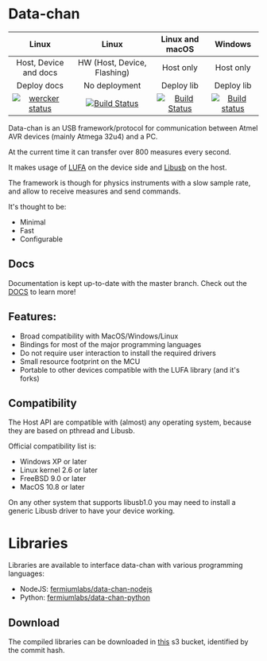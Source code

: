 # Data-chan

| Linux | Linux | Linux and macOS | Windows |
| :---: | :---: | :---: | :---: |
| Host, Device and docs | HW (Host, Device, Flashing) | Host only | Host only |
| Deploy docs | No deployment | Deploy lib | Deploy lib|
 | [![wercker status](https://app.wercker.com/status/bdfa5177fa0f6ce71d32e1ba1f257127/s/master "wercker status")](https://app.wercker.com/project/byKey/bdfa5177fa0f6ce71d32e1ba1f257127) | [![Build Status](https://drone-ci.dev.fermiumlabs.com/api/badges/NeroReflex/data-chan/status.svg)](https://drone-ci.dev.fermiumlabs.com/NeroReflex/data-chan) | [![Build Status](https://travis-ci.org/NeroReflex/data-chan.svg?branch=master)](https://travis-ci.org/NeroReflex/data-chan)  | [![Build status](https://ci.appveyor.com/api/projects/status/gwy7av54b9j17oa3?svg=true)](https://ci.appveyor.com/project/NeroReflex/data-chan) |
 

Data-chan is an USB framework/protocol for communication between Atmel AVR devices (mainly Atmega 32u4) and a PC.

At the current time it can transfer over 800 measures every second.

It makes usage of [LUFA](http://www.fourwalledcubicle.com/LUFA.php) on the device side and [Libusb](http://www.libusb.org/) on the host.

The framework is though for physics instruments with a slow sample rate, and allow to receive measures and send commands.

It's thought to be:

* Minimal
* Fast
* Configurable

## Docs
Documentation is kept up-to-date with the master branch.
Check out the [DOCS](https://neroreflex.github.io/data-chan/) to learn more!

## Features:

* Broad compatibility with MacOS/Windows/Linux
* Bindings for most of the major programming languages
* Do not require user interaction to install the required drivers
* Small resource footprint on the MCU
* Portable to other devices compatible with the LUFA library (and it's forks)

## Compatibility

The Host API are compatible with (almost) any operating system, because they are
based on pthread and Libusb.

Official compatibility list is:

* Windows XP or later
* Linux kernel 2.6 or later
* FreeBSD 9.0 or later
* MacOS 10.8 or later

On any other system that supports libusb1.0 you may need to install a generic Libusb driver to have your device working.

# Libraries

Libraries are available to interface data-chan with various programming languages:

* NodeJS: [fermiumlabs/data-chan-nodejs](https://github.com/fermiumlabs/data-chan-nodejs)
* Python: [fermiumlabs/data-chan-python](https://github.com/fermiumlabs/data-chan-python)

## Download

The compiled libraries can be downloaded in [this](https://data-chan-libs.s3.amazonaws.com/index.html) s3 bucket, identified by the commit hash.
